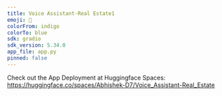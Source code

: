 ```yaml
---
title: Voice Assistant-Real Estate1
emoji: 🏃
colorFrom: indigo
colorTo: blue
sdk: gradio
sdk_version: 5.34.0
app_file: app.py
pinned: false
---
```


Check out the App Deployment at Huggingface Spaces: https://huggingface.co/spaces/Abhishek-D7/Voice_Assistant-Real_Estate

